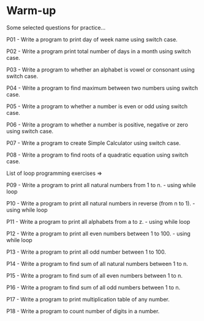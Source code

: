 # Warm-up
Some selected questions for practice...

P01 - Write a program to print day of week name using switch case.

P02 - Write a program print total number of days in a month using switch case.

P03 - Write a program to  whether an alphabet is vowel or consonant using switch case.

P04 - Write a program to find maximum between two numbers using switch case.

P05 - Write a program to  whether a number is even or odd using switch case.

P06 - Write a program to  whether a number is positive, negative or zero using switch case.

P07 - Write a program to create Simple Calculator using switch case.

P08 - Write a program to find roots of a quadratic equation using switch case.


List of loop programming exercises =>

P09 - Write a program to print all natural numbers from 1 to n. - using while loop

P10 - Write a program to print all natural numbers in reverse (from n to 1). - using while loop

P11 - Write a program to print all alphabets from a to z. - using while loop

P12 - Write a program to print all even numbers between 1 to 100. - using while loop

P13 - Write a program to print all odd number between 1 to 100.

P14 - Write a program to find sum of all natural numbers between 1 to n.

P15 - Write a program to find sum of all even numbers between 1 to n.

P16 - Write a program to find sum of all odd numbers between 1 to n.

P17 - Write a program to print multiplication table of any number.

P18 - Write a program to count number of digits in a number.


